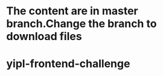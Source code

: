 

# The content are in master branch.Change the branch to download files

# yipl-frontend-challenge
